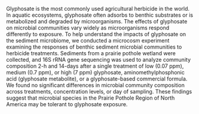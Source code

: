 Glyphosate is the most commonly used agricultural herbicide in the world. In aquatic ecosystems, glyphosate often adsorbs to benthic substrates or is metabolized and degraded by microorganisms. The effects of glyphosate on microbial communities vary widely as microorganisms respond differently to exposure. To help understand the impacts of glyphosate on the sediment microbiome, we conducted a microcosm experiment examining the responses of benthic sediment microbial communities to herbicide treatments. Sediments from a prairie pothole wetland were collected, and 16S rRNA gene sequencing was used to analyze community composition 2-h and 14-days after a single treatment of low (0.07 ppm), medium (0.7 ppm), or high (7 ppm) glyphosate, aminomethylphosphonic acid (glyphosate metabolite), or a glyphosate-based commercial formula. We found no significant differences in microbial community composition across treatments, concentration levels, or day of sampling. These findings suggest that microbial species in the Prairie Pothole Region of North America may be tolerant to glyphosate exposure.
